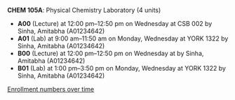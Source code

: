 **CHEM 105A**: Physical Chemistry Laboratory (4 units)

- **A00** (Lecture) at 12:00 pm–12:50 pm on Wednesday at CSB 002 by Sinha, Amitabha (A01234642)
- **A01** (Lab) at 9:00 am–11:50 am on Monday, Wednesday at YORK 1322 by Sinha, Amitabha (A01234642)
- **B00** (Lecture) at 12:00 pm–12:50 pm on Wednesday at   by Sinha, Amitabha (A01234642)
- **B01** (Lab) at 1:00 pm–3:50 pm on Monday, Wednesday at YORK 1322 by Sinha, Amitabha (A01234642)

[Enrollment numbers over time](./CHEM105A.tsv)
